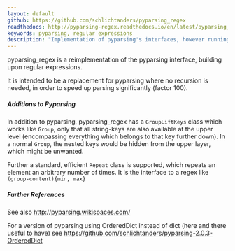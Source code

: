 ```yaml
---
layout: default
github: https://github.com/schlichtanders/pyparsing_regex
readthedocs: http://pyparsing-regex.readthedocs.io/en/latest/pyparsing_regex.html
keywords: pyparsing, regular expressions
description: "Implementation of pyparsing's interfaces, however running on regular expressions."
---
```


pyparsing_regex is a reimplementation of the pyparsing interface, building upon regular expressions.

It is intended to be a replacement for pyparsing where no recursion is needed, in order to speed up parsing
significantly (factor 100).

##### Additions to Pyparsing
In addition to pyparsing, pyparsing_regex has a ``GroupLiftKeys`` class which works like ``Group``, only that all string-keys
are also available at the upper level (encompassing everything which belongs to that key further down). In a normal
``Group``, the nested keys would be hidden from the upper layer, which might be unwanted.

Further a standard, efficient ``Repeat`` class is supported, which repeats an element an arbitrary number of times. It is the interface to a regex like ``(group-content){min, max}``


##### Further References
See also <http://pyparsing.wikispaces.com/>

For a version of pyparsing using OrderedDict instead of dict (here and there useful to have) see <https://github.com/schlichtanders/pyparsing-2.0.3-OrderedDict>
